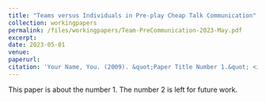 ```yaml
---
title: "Teams versus Individuals in Pre-play Cheap Talk Communication"
collection: workingpapers
permalink: /files/workingpapers/Team-PreCommunication-2023-May.pdf
excerpt: 
date: 2023-05-01
venue: 
paperurl: 
citation: 'Your Name, You. (2009). &quot;Paper Title Number 1.&quot; <i>Journal 1</i>. 1(1).'
---
```

This paper is about the number 1. The number 2 is left for future work.



